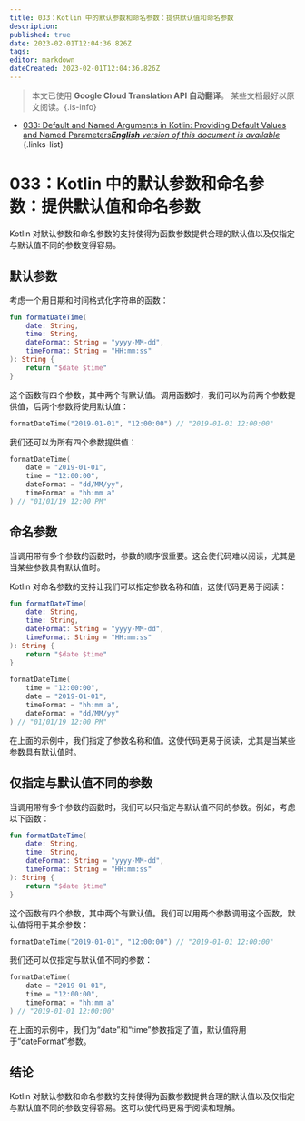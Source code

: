 ```yaml
---
title: 033：Kotlin 中的默认参数和命名参数：提供默认值和命名参数
description: 
published: true
date: 2023-02-01T12:04:36.826Z
tags: 
editor: markdown
dateCreated: 2023-02-01T12:04:36.826Z
---
```


> 本文已使用 **Google Cloud Translation API 自动翻译**。
某些文档最好以原文阅读。{.is-info}

- [033: Default and Named Arguments in Kotlin: Providing Default Values and Named Parameters***English** version of this document is available*](/en/Knowledge-base/Kotlin/Learning/033-default-and-named-arguments-in-kotlin-providing-default-values-and-named-parameters)
{.links-list}



# 033：Kotlin 中的默认参数和命名参数：提供默认值和命名参数

Kotlin 对默认参数和命名参数的支持使得为函数参数提供合理的默认值以及仅指定与默认值不同的参数变得容易。

## 默认参数

考虑一个用日期和时间格式化字符串的函数：

```kotlin
fun formatDateTime(
    date: String,
    time: String,
    dateFormat: String = "yyyy-MM-dd",
    timeFormat: String = "HH:mm:ss"
): String {
    return "$date $time"
}
```

这个函数有四个参数，其中两个有默认值。调用函数时，我们可以为前两个参数提供值，后两个参数将使用默认值：

```kotlin
formatDateTime("2019-01-01", "12:00:00") // "2019-01-01 12:00:00"
```

我们还可以为所有四个参数提供值：

```kotlin
formatDateTime(
    date = "2019-01-01",
    time = "12:00:00",
    dateFormat = "dd/MM/yy",
    timeFormat = "hh:mm a"
) // "01/01/19 12:00 PM"
```

## 命名参数

当调用带有多个参数的函数时，参数的顺序很重要。这会使代码难以阅读，尤其是当某些参数具有默认值时。

Kotlin 对命名参数的支持让我们可以指定参数名称和值，这使代码更易于阅读：

```kotlin
fun formatDateTime(
    date: String,
    time: String,
    dateFormat: String = "yyyy-MM-dd",
    timeFormat: String = "HH:mm:ss"
): String {
    return "$date $time"
}
 
formatDateTime(
    time = "12:00:00",
    date = "2019-01-01",
    timeFormat = "hh:mm a",
    dateFormat = "dd/MM/yy"
) // "01/01/19 12:00 PM"
```

在上面的示例中，我们指定了参数名称和值。这使代码更易于阅读，尤其是当某些参数具有默认值时。

## 仅指定与默认值不同的参数

当调用带有多个参数的函数时，我们可以只指定与默认值不同的参数。例如，考虑以下函数：

```kotlin
fun formatDateTime(
    date: String,
    time: String,
    dateFormat: String = "yyyy-MM-dd",
    timeFormat: String = "HH:mm:ss"
): String {
    return "$date $time"
}
```

这个函数有四个参数，其中两个有默认值。我们可以用两个参数调用这个函数，默认值将用于其余参数：

```kotlin
formatDateTime("2019-01-01", "12:00:00") // "2019-01-01 12:00:00"
```

我们还可以仅指定与默认值不同的参数：

```kotlin
formatDateTime(
    date = "2019-01-01",
    time = "12:00:00",
    timeFormat = "hh:mm a"
) // "2019-01-01 12:00:00"
```

在上面的示例中，我们为“date”和“time”参数指定了值，默认值将用于“dateFormat”参数。

## 结论

Kotlin 对默认参数和命名参数的支持使得为函数参数提供合理的默认值以及仅指定与默认值不同的参数变得容易。这可以使代码更易于阅读和理解。